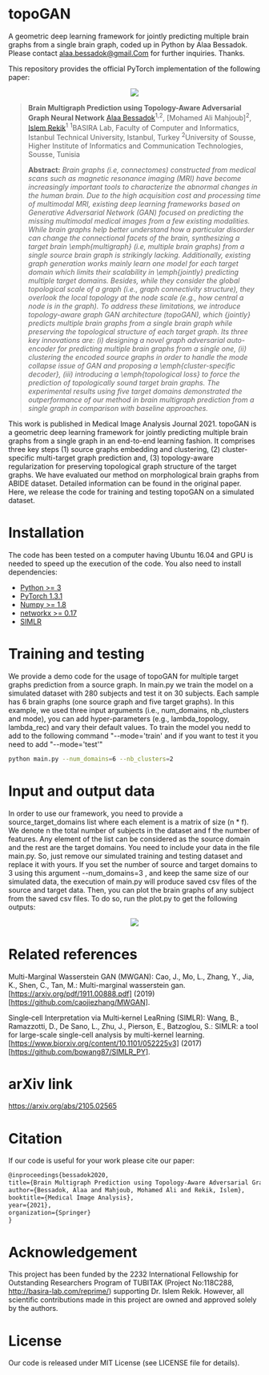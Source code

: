 # topoGAN
A geometric deep learning framework for jointly predicting multiple brain graphs from a single brain graph, coded up in Python by Alaa Bessadok. Please contact alaa.bessadok@gmail.Com for further inquiries. Thanks. 

This repository provides the official PyTorch implementation of the following paper:

<p align="center">
  <img src="./fig1.png">
</p>


> **Brain Multigraph Prediction using Topology-Aware Adversarial Graph Neural Network**
> [Alaa Bessadok](https://github.com/AlaaBessadok)<sup>1,2</sup>, [Mohamed Ali Mahjoub]<sup>2</sup>, [Islem Rekik](https://basira-lab.com/)<sup>1</sup>
> <sup>1</sup>BASIRA Lab, Faculty of Computer and Informatics, Istanbul Technical University, Istanbul, Turkey
> <sup>2</sup>University of Sousse, Higher Institute of Informatics and Communication Technologies, Sousse, Tunisia
>
> **Abstract:** *Brain graphs (i.e, connectomes) constructed from medical scans such as magnetic resonance imaging (MRI) have become increasingly important tools to characterize the abnormal changes in the human brain. Due to the high acquisition cost and processing time of multimodal MRI, existing deep learning frameworks based on Generative Adversarial Network (GAN) focused on predicting the missing multimodal medical images from a few existing modalities. While brain graphs help better understand how a particular disorder can change the connectional facets of the brain, synthesizing a target brain \emph{multigraph} (i.e, multiple brain graphs) from a single source brain graph is strikingly lacking. Additionally, existing graph generation works mainly learn one model for each target domain which limits their scalability in \emph{jointly} predicting multiple target domains. Besides, while they consider the global topological scale of a graph (i.e., graph connectivity structure), they overlook the local topology at the node scale (e.g., how central a node is in the graph). To address these limitations, we introduce topology-aware graph GAN architecture (topoGAN), which {jointly} predicts multiple brain graphs from a single brain graph while preserving the topological structure of each target graph. Its three key innovations are: (i) designing a novel graph adversarial auto-encoder for predicting multiple brain graphs from a single one, (ii) clustering the encoded source graphs in order to handle the mode collapse issue of GAN and proposing a \emph{cluster-specific decoder}, (iii) introducing a \emph{topological loss} to force the prediction of topologically sound target brain graphs. The experimental results using five target domains demonstrated the outperformance of our method in brain multigraph prediction from a single graph in comparison with baseline approaches.*

This work is published in Medical Image Analysis Journal 2021. topoGAN is a geometric deep learning framework for jointly predicting multiple brain graphs from a single graph in an end-to-end learning fashion. It comprises three key steps (1) source graphs embedding and clustering, (2) cluster-specific multi-target graph prediction and, (3) topology-aware regularization for preserving topological graph structure of the target graphs. We have evaluated our method on morphological brain graphs from ABIDE dataset. Detailed information can be found in the original paper. Here, we release the code for training and testing topoGAN on a simulated dataset.

# Installation

The code has been tested on a computer having Ubuntu 16.04 and GPU is needed to speed up the execution of the code. You also need to install dependencies:

* [Python >= 3](https://www.python.org)
* [PyTorch 1.3.1](https://pytorch.org/)
* [Numpy >= 1.8](https://numpy.org/)
* [networkx >= 0.17](https://networkx.org/documentation/stable/install.html)
* [SIMLR](https://github.com/bowang87/SIMLR_PY)


# Training and testing

We provide a demo code for the usage of topoGAN for multiple target graphs prediction from a source graph. In main.py we train the model on a simulated dataset with 280 subjects and test it on 30 subjects. Each sample has 6 brain graphs (one source graph and five target graphs). In this example, we used three input arguments (i.e., num_domains, nb_clusters and mode), you can add hyper-parameters (e.g., lambda_topology, lambda_rec) and vary their default values. To train the model you nedd to add to the following command "--mode='train' and if you want to test it you need to add "--mode='test'"  

```bash
python main.py --num_domains=6 --nb_clusters=2 
```

# Input and output data

In order to use our framework, you need to provide a source_target_domains list where each element is a matrix of size (n * f). We denote n the total number of subjects in the dataset and f the number of features. Any element of the list can be considered as the source domain and the rest are the target domains. You need to include your data in the file main.py. So, just remove our simulated training and testing dataset and replace it with yours. If you set the number of source and target domains to 3 using this argument --num_domains=3 , and keep the same size of our simulated data, the execution of main.py will produce saved csv files of the source and target data. Then, you can plot the brain graphs of any subject from the saved csv files. To do so, run the plot.py to get the following outputs:

<p align="center">
  <img src="./input_output.png">
</p>

# Related references

Multi-Marginal Wasserstein GAN (MWGAN): 
Cao, J., Mo, L., Zhang, Y., Jia, K., Shen, C., Tan, M.: Multi-marginal wasserstein gan. [https://arxiv.org/pdf/1911.00888.pdf] (2019) [https://github.com/caojiezhang/MWGAN].

Single‐cell Interpretation via Multi‐kernel LeaRning (SIMLR):
Wang, B., Ramazzotti, D., De Sano, L., Zhu, J., Pierson, E., Batzoglou, S.: SIMLR: a tool for large-scale single-cell analysis by multi-kernel learning. [https://www.biorxiv.org/content/10.1101/052225v3] (2017) [https://github.com/bowang87/SIMLR_PY].


# arXiv link

https://arxiv.org/abs/2105.02565

# Citation

If our code is useful for your work please cite our paper:

```latex
@inproceedings{bessadok2020,
title={Brain Multigraph Prediction using Topology-Aware Adversarial Graph Neural Network},
author={Bessadok, Alaa and Mahjoub, Mohamed Ali and Rekik, Islem},
booktitle={Medical Image Analysis},
year={2021},
organization={Springer}
}
```

# Acknowledgement

This project has been funded by the 2232 International Fellowship for Outstanding Researchers Program of TUBITAK (Project No:118C288, http://basira-lab.com/reprime/) supporting Dr. Islem Rekik. However, all scientific contributions made in this project are owned and approved solely by the authors.

# License
Our code is released under MIT License (see LICENSE file for details).


